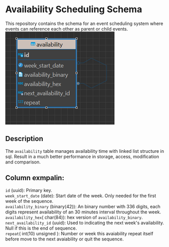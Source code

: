 # Availability Scheduling Schema

This repository contains the schema for an event scheduling system where events can reference each other as parent or child events.
![alt text](image.png)
## Description

The `availability` table manages availability time with linked list structure in sql. Result in a much better performance in storage, access, modification and comparison.


## Column exmpalin:
  `id` (uuid): Primary key. \
  `week_start_date` (date): Start date of the week. Only needed for the first week of the sequence. \
  `availability_binary` (binary(42)): An binary number with 336 digits, each digits represent availability of an 30 minutes interval throughout the week. \
  `availability_hex`( char(84)): hex version of `availability_binary`. \
  `next_availability_id` (uuid): Used to indicating the next week's availability. Null if this is the end of sequence. \
  `repeat`( int(10) unsigned ): Number or week this avaiability repeat itself before move to the next avaiability or quit the sequence.